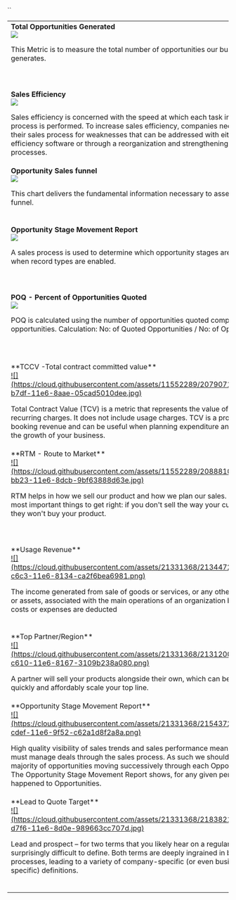 ``<table>
		<tbody>
				<tr valign="top">
						<td width="33%">**Total Opportunities Generated**<br>
								<a href="https://github.com/intelligaia/catalog-KPIs/issues/1">![](https://cloud.githubusercontent.com/assets/11552289/20712550/7d018106-b66a-11e6-9674-3f3c9bd43373.png)</a>
					  		<p>This Metric is to measure the total number of opportunities our business generates.</p>
						</td>
						<td width="33%">**Sales Ratio**<br>
								<a href="https://github.com/intelligaia/catalog-KPIs/issues/2">![](https://cloud.githubusercontent.com/assets/11552289/20713540/b02ad114-b66e-11e6-906b-3f3ab1604959.png)</a>
					  		<p>Price–sales ratio, P/S ratio, or PSR, is a valuation metric for stocks. It is calculated by dividing the company's market cap by the revenue in the most recent year; or, equivalently, divide the per-share stock price by the per-share revenue.</p>
						</td>
						<td width="33%">**Sales Opportunities**<br>
								<a href="https://github.com/intelligaia/catalog-KPIs/issues/3">![](https://cloud.githubusercontent.com/assets/11552289/20712077/a3f37992-b668-11e6-9bde-b0f0e7123856.png)</a>
					  		<p>A sales opportunity is a contact or an account which has been qualified. This person has entered into your sales cycle and is committed to working with you. You have already contacted, called or met him and know their needs or requirements.</p>
						</td>
				</tr>
				<tr valign="top">
						<td width="33%">**Sales Efficiency**<br>
								<a href="https://github.com/intelligaia/catalog-KPIs/issues/4">![](https://cloud.githubusercontent.com/assets/11552289/20714796/2f9d36ea-b673-11e6-9795-5a6ddd7c24b9.png)</a>
					  		<p>Sales efficiency is concerned with the speed at which each task in the sales process is performed. To increase sales efficiency, companies need to examine their sales process for weaknesses that can be addressed with either sales efficiency software or through a reorganization and strengthening of existing processes.</p>
						</td>
						<td width="33%">**Closed Won Opportunities**<br>
								<a href="https://github.com/intelligaia/catalog-KPIs/issues/5">![](https://cloud.githubusercontent.com/assets/11552289/20714304/977bb3f6-b671-11e6-9953-b0b3ca3ff934.jpg)</a>
					  		<p>The Closed Won Opportunities by Month chart is the most basic graph and the most essential. But the trick here – as with many of the charts – is to create the chart as a stacked bar chart and the underlying report as a Matrix report.</p>
						</td>
						<td width="33%">**Opportunities by Stage**<br>
								<a href="https://github.com/intelligaia/catalog-KPIs/issues/6">![](https://cloud.githubusercontent.com/assets/11552289/20711987/5295c06e-b668-11e6-8ea7-0a5721c00a2c.png)</a>
					  		<p>Stacking the chart by Stage gives high-quality visibility of the overall health of the application.</p>
						</td>
				</tr>
				<tr valign="top">
						<td width="33%">**Opportunity Sales funnel**<br>
								<a href="https://github.com/intelligaia/catalog-KPIs/issues/7">![](https://cloud.githubusercontent.com/assets/21331368/20885447/d326b942-bb16-11e6-98fa-40f98f1f3b2e.jpg)</a>
					  		<p>This chart delivers the fundamental information necessary to assess the sales funnel.</p>
						</td>
						 <td width="33%">**Open Opportunities by Created Date**<br>
								<a href="https://github.com/intelligaia/catalog-KPIs/issues/8">![](https://cloud.githubusercontent.com/assets/11552289/20711784/6808ef76-b667-11e6-80a6-f17ad6a0633d.png)</a>
					  		<p>A sales process is used to determine which opportunity stages are selectable when record types are enabled. A sales process is not required if record types are not enabled. See Record Types for more information.</p>
						</td>
						<td width="33%">**Future Sales Performance**<br>
								<a href="https://github.com/intelligaia/catalog-KPIs/issues/9">![](https://cloud.githubusercontent.com/assets/21331368/20885225/aa1b7dd6-bb15-11e6-9d86-d7fdb361d391.png)</a>
					  		<p>Future Sales Performance is an important factor to keep in consideration for any Business and to know this in advance we might need to keep in mind the size and quality of sales pipeline.</p>
						</td>
				</tr>
                <tr valign="top">
						<td width="33%">**Opportunity Stage Movement Report**<br>
								<a href="https://github.com/intelligaia/catalog-KPIs/issues/10">![](https://cloud.githubusercontent.com/assets/11552289/20708822/c2c5c854-b657-11e6-843c-0b27321b55a3.png)</a>
					  		<p>A sales process is used to determine which opportunity stages are selectable when record types are enabled.</p>
						</td>
						 <td width="33%">**Opportunity Conversion Ratio**<br>
								<a href="https://github.com/intelligaia/catalog-KPIs/issues/11">![](https://cloud.githubusercontent.com/assets/11552289/20708894/21f3966c-b658-11e6-85b2-dfcc0660c8f2.png)</a>
					  		<p>A conversion is any action that you define. It could be a purchase, an old fashioned phone call, contact form submission, newsletter signup, social share, a specified length of time a visitor spends on a web page, playing a video, a download, etc.</p>
						</td>
						<td width="33%">**Top Five Leads and Prospects by Open Opportunities**<br>
								<a href="https://github.com/intelligaia/catalog-KPIs/issues/12">![](https://cloud.githubusercontent.com/assets/21331368/20885043/b4b51f78-bb14-11e6-8a30-be8acc1ea620.png)</a>
					  		<p>The Top Lead and Prospects matrix lists those Accounts with the highest value of Open Opportunities. It’s a significant help to managers in prioritizing their time.</p>
						</td>
				</tr>
                <tr valign="top">
						<td width="33%">**POQ - Percent of Opportunities Quoted**<br>
								<a href="https://github.com/intelligaia/catalog-KPIs/issues/13">![](https://cloud.githubusercontent.com/assets/21331368/20884691/c4c1f244-bb12-11e6-82e2-e07313954fcf.png)</a>
					  		<p>POQ is calculated using the number of opportunities quoted compared to total opportunities.
Calculation:
No: of Quoted Opportunities / No: of Opportunities</p>
						</td>
						 <td width="33%">**Opportunity PipeLine**<br>
								<a href="https://github.com/intelligaia/catalog-KPIs/issues/14">![](https://cloud.githubusercontent.com/assets/11552289/20711853/af1e893e-b667-11e6-80d5-15286da01174.png)</a>
					  		<p>The sales pipeline is a systematic and visual approach to selling a product or service.
</p>
						</td>
						<td width="33%">**Open Opportunities**<br>
								<a href="https://github.com/intelligaia/catalog-KPIs/issues/15">![](https://cloud.githubusercontent.com/assets/11552289/20712097/b84370be-b668-11e6-9d1c-74340b80ab65.png)</a>
					  		<p>Total Value is the sum of all opportunities (excluding milestone percentages). This shows your pipeline’s maximum income.</p>
						</td>
				</tr>
                <tr valign="top">
						<td width="33%">**TCCV -Total contract committed value**<br>
								<a href="https://github.com/intelligaia/catalog-KPIs/issues/16">![](https://cloud.githubusercontent.com/assets/11552289/20790710/99bf181e-b7df-11e6-8aae-05cad5010dee.jpg)</a>
					  		<p>Total Contract Value (TCV) is a metric that represents the value of one-time and recurring charges. It does not include usage charges. TCV is a projection of your booking revenue and can be useful when planning expenditure and managing the growth of your business.</p>
						</td>
						 <td width="33%">**A-TCCV - Annual Total contract committed value**<br>
								<a href="https://github.com/intelligaia/catalog-KPIs/issues/17">![](https://cloud.githubusercontent.com/assets/11552289/20792303/104fd0a2-b7e7-11e6-9ea8-710ea7206b71.png)</a>
					  		<p>Another important annualized metric to keep track of is the Annual Contract Value, or ACV.
This is an annualized metric to keep track of is the Annual Contract Value, or ACV. ACV measures the value of the contract over a 12-month period.</p>
						</td>
						<td width="33%">**Recurring Revenue**<br>
								<a href="https://github.com/intelligaia/catalog-KPIs/issues/18">![](https://cloud.githubusercontent.com/assets/11552289/20793250/259a9302-b7ec-11e6-9a2e-b912aa13f6f4.png)</a>
					  		<p>Recurring revenue is the portion of a company's revenue that is highly likely to continue in the future. This is revenue that is predictable, stable and can be counted on in the future with a high degree of certainty.</p>
						</td>
				</tr>
                <tr valign="top">
						<td width="33%">**RTM - Route to Market**<br>
								<a href="https://github.com/intelligaia/catalog-KPIs/issues/19">![](https://cloud.githubusercontent.com/assets/11552289/20888102/6b42b148-bb23-11e6-8dcb-9bf63888d63e.jpg)</a>
					  		<p>RTM helps in how we sell our product and how we plan our sales. It's one of the most important things to get right: if you don't sell the way your customers want, they won't buy your product.</p>
						</td>
						 <td width="33%">**Recognized Revenue**<br>
								<a href="https://github.com/intelligaia/catalog-KPIs/issues/20">![](https://cloud.githubusercontent.com/assets/21331368/21350395/1b39043e-c6dd-11e6-8661-049d94cdb3d8.jpg)</a>
					  		<p>Revenue recognition is an accounting principle under generally accepted accounting principles (GAAP) that determines the specific conditions under which revenue is recognized or accounted for. Generally, revenue is recognized only when a specific critical event has occurred and the amount of revenue is measurable.</p>
						</td>
						<td width="33%">**Deferred Revenue**<br>
								<a href="https://github.com/intelligaia/catalog-KPIs/issues/21">![](https://cloud.githubusercontent.com/assets/21331368/21345778/7f48eaf4-c6c7-11e6-911f-59561d93ffd4.jpg)</a>
					  		<p>Deferred revenue is not yet revenue. It is an amount that was received by a company in advance of earning it. The amount unearned (and therefore deferred) as of the date of the financial statements should be reported as a liability. The title of the liability account might be Unearned Revenues or Deferred Revenues.</p>
						</td>
				</tr>
                <tr valign="top">
						<td width="33%">**Usage Revenue**<br>
								<a href="https://github.com/intelligaia/catalog-KPIs/issues/22">![](https://cloud.githubusercontent.com/assets/21331368/21344721/27361ebc-c6c3-11e6-8134-ca2f6bea6981.png)</a>
					  		<p>The income generated from sale of goods or services, or any other use of capital or assets, associated with the main operations of an organization before any costs or expenses are deducted</p>
						</td>
						 <td width="33%">**Unbilled Revenue**<br>
								<a href="https://github.com/intelligaia/catalog-KPIs/issues/23">![](https://cloud.githubusercontent.com/assets/21331368/21307379/4035b062-c5fb-11e6-8584-132e4e41b6d3.jpg)</a>
					  		<p>The Unbilled Revenue Accrual process enables you to create accounting entries to accrue revenue for uninvoiced activity. Use this process, for example, to send revenue activity to the general ledger weekly when invoices are created monthly.</p>
						</td>
						<td width="33%">**Churn**<br>
								<a href="https://github.com/intelligaia/catalog-KPIs/issues/24">![](https://cloud.githubusercontent.com/assets/11552289/21138390/e3ac67b0-c153-11e6-9ab6-362369fbaa77.png)</a>
					  		<p>The churn rate, also known as the rate of attrition, is the percentage of subscribers to a service who discontinue their subscriptions to that service within a given time period. For a company to expand its clientele, its growth rate, as measured by the number of new customers, must exceed its churn rate.</p>
						</td>
				</tr>
                <tr valign="top">
						<td width="33%">**Top Partner/Region**<br>
								<a href="https://github.com/intelligaia/catalog-KPIs/issues/25">![](https://cloud.githubusercontent.com/assets/21331368/21312008/14952b12-c610-11e6-8167-3109b238a080.png)</a>
					  		<p>A partner will sell your products alongside their own, which can be a great way to quickly and affordably scale your top line.</p>
						</td>
						 <td width="33%">**Grouping in the chart and legends**<br>
								<a href="https://github.com/intelligaia/catalog-KPIs/issues/26">![](https://cloud.githubusercontent.com/assets/11552289/21347126/5bf29554-c6cd-11e6-97cc-710c14af0aec.png)</a>
					  		<p></p>
						</td>
						<td width="33%">**Opportunities by Close date and Opportunity Stage**<br>
								<a href="https://github.com/intelligaia/catalog-KPIs/issues/27">![](https://cloud.githubusercontent.com/assets/11552289/20711987/5295c06e-b668-11e6-8ea7-0a5721c00a2c.png)</a>
					  		<p>Stacking the chart by Stage gives high-quality visibility of the overall health of the application.</p>
						</td>
				</tr>
                <tr valign="top">
						<td width="33%">**Opportunity Stage Movement Report**<br>
								<a href="https://github.com/intelligaia/catalog-KPIs/issues/28">![](https://cloud.githubusercontent.com/assets/21331368/21543726/08c85782-cdef-11e6-9f52-c62a1d8f2a8a.png)</a>
					  		<p>High quality visibility of sales trends and sales performance means sales people must manage deals through the sales process. As such we should see the majority of opportunities moving successively through each Opportunity Stage. The Opportunity Stage Movement Report shows, for any given period, what has happened to Opportunities.</p>
						</td>
						 <td width="33%">**Total Leads generated**<br>
								<a href="https://github.com/intelligaia/catalog-KPIs/issues/29">![](https://cloud.githubusercontent.com/assets/21331368/21804055/03db9e42-d753-11e6-923d-e99c3aa508cc.jpg)</a>
					  		<p>Lead generation describes the marketing process of stimulating and capturing interest in a product or service for the purpose of developing sales pipeline.</p>
						</td>
						<td width="33%">**Lead Response Time by Month**<br>
								<a href="https://github.com/intelligaia/catalog-KPIs/issues/30">![](https://cloud.githubusercontent.com/assets/21331368/21584986/ce1968c4-d0dc-11e6-8f53-c00e93093145.gif)</a>
					  		<p>The sales metric Lead Response Time is the average time it takes for a sales rep to follow-up with a lead after self-identifying as a lead (submitting a form, downloading an ebook, etc.). This is more meaningful if you calculate the average time it takes to follow-up on a lead segmented by lead source since the warmer a lead is the more important it is to follow-up quickly.</p>
						</td>
				</tr>
                <tr valign="top">
						<td width="33%">**Lead to Quote Target**<br>
								<a href="https://github.com/intelligaia/catalog-KPIs/issues/31">![](https://cloud.githubusercontent.com/assets/21331368/21838213/bf6ac608-d7f6-11e6-8d0e-989663cc707d.jpg)</a>
					  		<p>Lead and prospect – for two terms that you likely hear on a regular basis, they’re surprisingly difficult to define. Both terms are deeply ingrained in business processes, leading to a variety of company-specific (or even business-unit-specific) definitions.</p>
						</td>
						 <td width="33%">**Leads Conversion Rate**<br>
								<a href="https://github.com/intelligaia/catalog-KPIs/issues/32">![](https://cloud.githubusercontent.com/assets/21331368/21802370/78dec262-d74b-11e6-9b07-0f568bb576e7.png)</a>
					  		<p>A conversion is any action that you define. It could be a purchase, an old fashioned phone call, contact form submission, newsletter signup, social share, a specified length of time a visitor spends on a web page, playing a video, a download, etc.</p>
						</td>
						<td width="33%">**Conversion per Quarter**<br>
								<a href="https://github.com/intelligaia/catalog-KPIs/issues/33">![](https://cloud.githubusercontent.com/assets/21331368/21802096/700a8b54-d74a-11e6-8768-db3e2fcea25c.png)</a>
					  		<p>A conversion is any action that you define. It could be a purchase, an old fashioned phone call, contact form submission, newsletter signup, social share, a specified length of time a visitor spends on a web page, playing a video, a download, etc. Number of conversions done in a single quarter are called Conversion per Quarter.</p>
						</td>
				</tr>
		</tbody>
</table>
